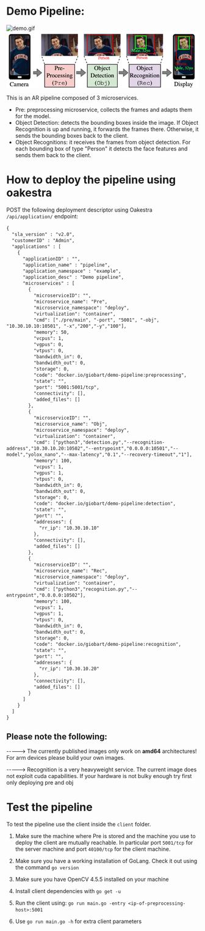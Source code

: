# Demo Pipeline:

![demo.gif](img/demo.gif)
![pipeline](img/pipeline.png)

This is an AR pipeline composed of 3 microservices. 

- Pre: preprocessing microservice, collects the frames and adapts them for the model. 
- Object Detection: detects the bounding boxes inside the image. If Object Recognition is up and running, it forwards the frames there. Otherwise, it sends the bounding boxes back to the client.  
- Object Recognitions: it receives the frames from object detection. For each bounding box of type "Person" it detects the face features and sends them back to the client. 

# How to deploy the pipeline using oakestra

POST the following deployment descriptor using Oakestra `/api/application/` endpoint:

```
{
  "sla_version" : "v2.0",
  "customerID" : "Admin",
  "applications" : [
    {
      "applicationID" : "",
      "application_name" : "pipeline",
      "application_namespace" : "example",
      "application_desc" : "Demo pipeline",
      "microservices" : [
        {
          "microserviceID": "",
          "microservice_name": "Pre",
          "microservice_namespace": "deploy",
          "virtualization": "container",
          "cmd": ["./pre/main", "-port", "5001", "-obj", "10.30.10.10:10501", "-x","200","-y","100"],
          "memory": 50,
          "vcpus": 1,
          "vgpus": 0,
          "vtpus": 0,
          "bandwidth_in": 0,
          "bandwidth_out": 0,
          "storage": 0,
          "code": "docker.io/giobart/demo-pipeline:preprocessing",
          "state": "",
          "port": "5001:5001/tcp",
          "connectivity": [],
          "added_files": []
        },
        {
          "microserviceID": "",
          "microservice_name": "Obj",
          "microservice_namespace": "deploy",
          "virtualization": "container",
          "cmd": ["python3","detection.py","--recognition-address","10.30.10.20:10502","--entrypoint","0.0.0.0:10501","--model","yolox_nano","--max-latency","0.1","--recovery-timeout","1"],
          "memory": 100,
          "vcpus": 1,
          "vgpus": 1,
          "vtpus": 0,
          "bandwidth_in": 0,
          "bandwidth_out": 0,
          "storage": 0,
          "code": "docker.io/giobart/demo-pipeline:detection",
          "state": "",
          "port": "",
          "addresses": {
            "rr_ip": "10.30.10.10"
          },
          "connectivity": [],
          "added_files": []
        },
        {
          "microserviceID": "",
          "microservice_name": "Rec",
          "microservice_namespace": "deploy",
          "virtualization": "container",
          "cmd": ["python3","recognition.py","--entrypoint","0.0.0.0:10502"],
          "memory": 100,
          "vcpus": 1,
          "vgpus": 1,
          "vtpus": 0,
          "bandwidth_in": 0,
          "bandwidth_out": 0,
          "storage": 0,
          "code": "docker.io/giobart/demo-pipeline:recognition",
          "state": "",
          "port": "",
          "addresses": {
            "rr_ip": "10.30.10.20"
          },
          "connectivity": [],
          "added_files": []
        }
      ]
    }
  ]
}

```

## Please note the following:

-----> The currently published images only work on **amd64** architectures! For arm devices please build your own images. 

-----> Recognition is a very heavyweight service. The current image does not exploit cuda capabilities. If your hardware is not bulky enough try first only deploying pre and obj 

# Test the pipeline

To test the pipeline use the client inside the `client` folder.

1. Make sure the machine where Pre is stored and the machine you use to deploy the client are mutually reachable. In particular port `5001/tcp` for the server machine and port `40100/tcp` for the client machine. 
  
2. Make sure you have a working installation of GoLang. Check it out using the command `go version`

3. Make sure you have OpenCV 4.5.5 installed on your machine

4. Install client dependencies with `go get -u`

5. Run the client using: `go run main.go -entry <ip-of-preprocessing-host>:5001`

6. Use `go run main.go -h` for extra client parameters






